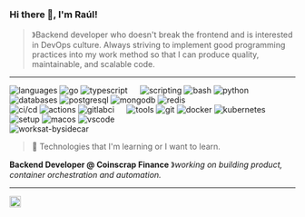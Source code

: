 ### Hi there 👋, I'm Raúl! 

> &#12299;Backend developer who doesn't break the frontend and is interested in DevOps culture. Always striving to implement good programming practices into my work method so that I can produce quality, maintainable, and scalable code.

---

![languages](https://img.shields.io/static/v1?label=&message=Languages:&color=111&style=flat)
![go](https://img.shields.io/static/v1?logo=go&label=&message=Go&color=36465D&logoColor=AAA&style=flat)
![typescript](https://img.shields.io/static/v1?logo=typescript&label=&message=TypeScript&color=36465D&logoColor=AAA&style=flat)
&emsp;
![scripting](https://img.shields.io/static/v1?label=&message=Scripting:&color=111&style=flat)
![bash](https://img.shields.io/static/v1?logo=gnu-bash&label=&message=Bash&color=36465D&logoColor=AAA&style=flat)
![python](https://img.shields.io/static/v1?logo=python&label=&message=Python+🎯&color=36465D&logoColor=AAA&style=flat)
&emsp;
![databases](https://img.shields.io/static/v1?label=&message=Databases:&color=111&style=flat)
![postgresql](https://img.shields.io/static/v1?logo=postgresql&label=&message=PostgreSQL&color=36465D&logoColor=AAA&style=flat)
![mongodb](https://img.shields.io/static/v1?logo=mongodb&label=&message=MongoDB+🎯&color=36465D&logoColor=AAA&style=flat)
![redis](https://img.shields.io/static/v1?logo=redis&label=&message=Redis+🎯&color=36465D&logoColor=AAA&style=flat)
<br>
![ci/cd](https://img.shields.io/static/v1?label=&message=CI/CD:&color=111&style=flat)
![actions](https://img.shields.io/static/v1?logo=github-actions&label=&message=GitHub+Actions&color=36465D&logoColor=AAA&style=flat)
![gitlabci](https://img.shields.io/static/v1?logo=gitlab&label=&message=GitLab+CI&color=36465D&logoColor=AAA&style=flat)
&emsp;
![tools](https://img.shields.io/static/v1?label=&message=Tools:&color=111&style=flat)
![git](https://img.shields.io/static/v1?logo=git&label=&message=Git&color=36465D&logoColor=AAA&style=flat)
![docker](https://img.shields.io/static/v1?logo=docker&label=&message=Docker&color=36465D&logoColor=AAA&style=flat)
![kubernetes](https://img.shields.io/static/v1?logo=kubernetes&label=&message=Kubernetes&color=36465D&logoColor=AAA&style=flat)
&emsp;
![setup](https://img.shields.io/static/v1?label=&message=Setup:&color=111&style=flat)
![macos](https://img.shields.io/static/v1?logo=macos&label=&message=MacOS&color=36465D&logoColor=AAA&style=flat)
![vscode](https://img.shields.io/static/v1?logo=visual-studio-code&label=&message=Visual+Studio+Code&color=36465D&logoColor=AAA&style=flat)
<br>
![worksat-bysidecar](https://img.shields.io/static/v1?label=@:&labelColor=111&message=BySidecar&color=36465D&style=flat)

> 🎯 Technologies that I'm learning or I want to learn.

**Backend Developer @ Coinscrap Finance** &#12299;_working on building product, container orchestration and automation._

---

<a href="https://www.linkedin.com/in/rfdez">
  <img align="left" alt="Raúl's LinkedIn" width="20px" src="https://simpleicons.now.sh/linkedin/495f7e" />
</a>
